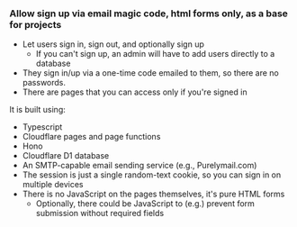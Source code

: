 ### Allow sign up via email magic code, html forms only, as a base for projects

- Let users sign in, sign out, and optionally sign up
    - If you can't sign up, an admin will have to add users directly to a database
- They sign in/up via a one-time code emailed to them, so there are no passwords.
- There are pages that you can access only if you're signed in

It is built using:

- Typescript
- Cloudflare pages and page functions
- Hono
- Cloudflare D1 database
- An SMTP-capable email sending service (e.g., Purelymail.com)
- The session is just a single random-text cookie, so you can sign in on multiple devices
- There is no JavaScript on the pages themselves, it's pure HTML forms
    - Optionally, there could be JavaScript to (e.g.) prevent form submission without required fields
